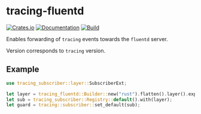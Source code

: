 # tracing-fluentd

[![Crates.io](https://img.shields.io/crates/v/tracing-fluentd.svg)](https://crates.io/crates/tracing-fluentd)
[![Documentation](https://docs.rs/tracing-fluentd/badge.svg)](https://docs.rs/crate/tracing-fluentd/)
[![Build](https://github.com/DoumanAsh/tracing-fluentd/workflows/Rust/badge.svg)](https://github.com/DoumanAsh/tracing-fluentd/actions?query=workflow%3ARust)

Enables forwarding of `tracing` events towards the `fluentd` server.

Version corresponds to `tracing` version.

## Example

```rust
use tracing_subscriber::layer::SubscriberExt;

let layer = tracing_fluentd::Builder::new("rust").flatten().layer().expect("Create layer");
let sub = tracing_subscriber::Registry::default().with(layer);
let guard = tracing::subscriber::set_default(sub);
```
